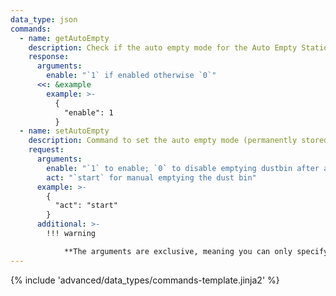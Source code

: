 ```yaml
---
data_type: json
commands:
  - name: getAutoEmpty
    description: Check if the auto empty mode for the Auto Empty Station is activated.
    response:
      arguments:
        enable: "`1` if enabled otherwise `0`"
      <<: &example
        example: >-
          {
            "enable": 1
          }
  - name: setAutoEmpty
    description: Command to set the auto empty mode (permanently stored) or to manually empty dust bin.
    request:
      arguments:
        enable: "`1` to enable; `0` to disable emptying dustbin after a cleaning job"
        act: "`start` for manual emptying the dust bin"
      example: >-
        {
          "act": "start"
        }
      additional: >-
        !!! warning

            **The arguments are exclusive, meaning you can only specify one at the time!** Either `enable` or `act`
---
```


{% include 'advanced/data_types/commands-template.jinja2' %}
